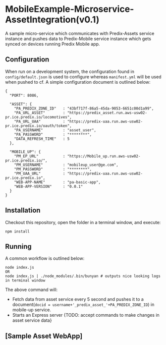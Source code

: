 # MobileExample-Microservice-AssetIntegration(v0.1)
A sample micro-service which communicates with Predix-Assets service instance and pushes data to Predix-Mobile service instance which gets synced on devices running Predix Mobile app.

## Configuration

When run on a development system, the configuration found in `config/default.json` is used to configure whereas `manifest.yml` will be used when pushed to cf.
A simple configuration document is outlined below:

```
{
  "PORT": 8086,

  "ASSET": {
    "PA_PREDIX_ZONE_ID"   : "43bf717f-86a5-45da-9053-6651c00d1a99",
    "PA_URL_ASSET"        : "https://predix_asset.run.aws-usw02-pr.ice.predix.io/locomotives",
    "PA_URL_UAA"          : "https://predix-uaa.run.aws-usw02-pr.ice.predix.io/oauth/token",
    "PA_USERNAME"         : "asset_user",
    "PA_PASSWORD"         : "********",
    "DATA_REFRESH_TIME"   : 5
  },

  "MOBILE_UP": {
    "PM_EP_URL"           : "https://Mobile_up.run.aws-usw02-pr.ice.predix.io/",
    "PM_USERNAME"         : "mobileup_user@ge.com",
    "PM_PASSWORD"         : "********",
    "PM_UAA_URL"          : "https://predix-uaa.run.aws-usw02-pr.ice.predix.io",
    "WEB-APP-NAME"        : "pa-basic-app",
    "WEB-APP-VERSION"     : "0.0.1"
  }
}
```

## Installation

Checkout this repository, open the folder in a terminal window, and execute:

```
npm install
```

## Running

A common workflow is outlined below:

```
node index.js
OR
node index.js | ./node_modules/.bin/bunyan # outputs nice looking logs in terminal window
```

The above command will:

* Fetch data from asset service every 5 second and pushes it to a document(`docid = username+'_predix_asset_'+PA_PREDIX_ZONE_ID`) in mobile-up service.
* Starts an Express server {TODO: accept commands to make changes in asset service data}  


## [Sample Asset WebApp]
[Sample WebApp]:https://github.com/PredixDev/MobileExample-WebApp-AssetIntegration
